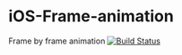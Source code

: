 iOS-Frame-animation
===================

Frame by frame animation [![Build Status](https://travis-ci.org/iOS-Frame-animation.png?branch=master)](https://travis-ci.org/iOS-Frame-animation)
